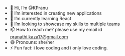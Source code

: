 - 👋 Hi, I’m @KPranu
- 👀 I’m interested in creating new applications
- 🌱 I’m currently learning React
- 💞️ I’m looking to showcase my skills to multiple teams
- 📫 How to reach me? please use my email id pranathi.kaza17@gmail.com
- 😄 Pronouns: she/her
- ⚡ Fun fact: i love coding and i only love coding.

<!---
KPranu/KPranu is a ✨ special ✨ repository because its `README.md` (this file) appears on your GitHub profile.
You can click the Preview link to take a look at your changes.
--->
